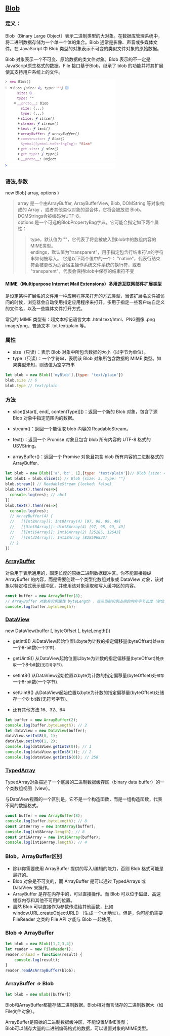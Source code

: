 ## [Blob](https://developer.mozilla.org/zh-CN/docs/Web/API/Blob)

### 定义： 
Blob（Binary Large Object）表示二进制类型的大对象。在数据库管理系统中，将二进制数据存储为一个单一个体的集合。Blob 通常是影像、声音或多媒体文件。在 JavaScript 中 Blob 类型的对象表示不可变的类似文件对象的原始数据。 

Blob 对象表示一个不可变、原始数据的类文件对象。Blob 表示的不一定是JavaScript原生格式的数据。File 接口基于Blob，继承了 blob 的功能并将其扩展使其支持用户系统上的文件。

![Blob](/img/Blob.jpg)

### 语法,参数
new Blob( array, options )
>array 是一个由ArrayBuffer, ArrayBufferView, Blob, DOMString 等对象构成的 Array ，或者其他类似对象的混合体，它将会被放进 Blob。DOMStrings会被编码为UTF-8。  
>options 是一个可选的BlobPropertyBag字典，它可能会指定如下两个属性：
>>type，默认值为 ""，它代表了将会被放入到blob中的数组内容的MIME类型。  
>>endings，默认值为"transparent"，用于指定包含行结束符\n的字符串如何被写入。 它是以下两个值中的一个： "native"，代表行结束符会被更改为适合宿主操作系统文件系统的换行符，或者 "transparent"，代表会保持blob中保存的结束符不变 

#### MIME（Multipurpose Internet Mail Extensions）多用途互联网邮件扩展类型
是设定某种扩展名的文件用一种应用程序来打开的方式类型，当该扩展名文件被访问的时候，浏览器会自动使用指定应用程序来打开。多用于指定一些客户端自定义的文件名，以及一些媒体文件打开方式。

常见的 MIME 类型有：超文本标记语言文本 .html text/html、PNG图像 .png image/png、普通文本 .txt text/plain 等。



### 属性

* size（只读）：表示 Blob 对象中所包含数据的大小（以字节为单位）。  
* type（只读）：一个字符串，表明该 Blob 对象所包含数据的 MIME 类型。如果类型未知，则该值为空字符串

```js
let blob = new Blob(['myBlob'],{type: 'text/plain'})
blob.size // 6
blob.type // text/plain

```


### 方法
* slice([start[, end[, contentType]]])：返回一个新的 Blob 对象，包含了源 Blob 对象中指定范围内的数据。

* stream()：返回一个能读取 blob 内容的 ReadableStream。

* text()：返回一个 Promise 对象且包含 blob 所有内容的 UTF-8 格式的 USVString。

* arrayBuffer()：返回一个 Promise 对象且包含 blob 所有内容的二进制格式的 ArrayBuffer。

```js
let blob = new Blob(['a','bc', 1],{type: 'text/plain'})// Blob {size: 4, type: "text/plain"}
let blob1 = blob.slice(1) // Blob {size: 3, type: ""}
blob.stream() // ReadableStream {locked: false}
blob.text().then(res=>{
  console.log(res); // abc1
})
blob.text().then(res=>{
  console.log(res);
  // ArrayBuffer(4) {
  //   [[Int8Array]]: Int8Array(4) [97, 98, 99, 49]
  //   [[Uint8Array]]: Uint8Array(4) [97, 98, 99, 49]
  //   [[Int16Array]]: Int16Array(2) [25185, 12643]
  //   [[Int32Array]]: Int32Array [828596833]
  // }
})
```


### [ArrayBuffer](https://developer.mozilla.org/zh-CN/docs/Web/JavaScript/Reference/Global_Objects/ArrayBuffer)

对象用于表示通用的，固定长度的原始二进制数据缓冲区。你不能直接操纵 ArrayBuffer 的内容，而是需要创建一个类型化数组对象或 DataView 对象，该对象以特定格式表示缓冲区，并使用该对象读取和写入缓冲区的内容。
```js
const buffer = new ArrayBuffer(8);
// ArrayBuffer 对象有实例属性 byteLength ，表示当前实例占用的内存字节长度（单位字节）
console.log(buffer.byteLength);

```

### [DataView](https://developer.mozilla.org/zh-CN/docs/Web/JavaScript/Reference/Global_Objects/DataView)
new DataView(buffer [, byteOffset [, byteLength]])
* getInt8()
从DataView起始位置以byte为计数的指定偏移量(byteOffset)处`获取`一个8-bit数(`一个字节`).

* getUint8()
从DataView起始位置以byte为计数的指定偏移量(byteOffset)处`获取`一个8-bit数(`无符号字节`).

* setInt8()
从DataView起始位置以byte为计数的指定偏移量(byteOffset)处`储存`一个8-bit数(一个字节).

* setUint8()
从DataView起始位置以byte为计数的指定偏移量(byteOffset)处储存一个8-bit数(无符号字节).

* 还有其他方法 16、32、64


```js
let buffer = new ArrayBuffer(2);
console.log(buffer.byteLength); // 2
let dataView = new DataView(buffer);
dataView.setInt8(0, 1);
dataView.setInt8(1, 2);
console.log(dataView.getInt8(0)); // 1
console.log(dataView.getInt8(1)); // 2
console.log(dataView.getInt16(0)); // 258

```


### [TypedArray](https://developer.mozilla.org/zh-CN/docs/Web/JavaScript/Reference/Global_Objects/TypedArray)
TypedArray对象描述了一个底层的二进制数据缓存区（binary data buffer）的一个类数组视图（view）。

与DataView视图的一个区别是，它不是一个构造函数，而是一组构造函数，代表不同的数据格式。

```js
const buffer = new ArrayBuffer(8);
console.log(buffer.byteLength); // 8
const int8Array = new Int8Array(buffer);
console.log(int8Array.length); // 8
const int16Array = new Int16Array(buffer);
console.log(int16Array.length); // 4

```


### Blob，ArrayBuffer区别
* 除非你需要使用 ArrayBuffer 提供的写入/编辑的能力，否则 Blob 格式可能是最好的。
* Blob 对象是不可变的，而 ArrayBuffer 是可以通过 TypedArrays 或 DataView 来操作。
* ArrayBuffer 是存在内存中的，可以直接操作。而 Blob 可以位于磁盘、高速缓存内存和其他不可用的位置。
* 虽然 Blob 可以直接作为参数传递给其他函数，比如 window.URL.createObjectURL() （生成一个url地址）。但是，你可能仍需要 FileReader 之类的 File API 才能与 Blob 一起使用。

###  Blob => ArrayBuffer
```js
let blob = new Blob([1,2,3,4])
let reader = new FileReader();
reader.onload = function(result) {
    console.log(result);
}
reader.readAsArrayBuffer(blob);
```

###  ArrayBuffer => Blob
```js
let blob = new Blob([buffer])
```

Blob和ArrayBuffer都能存储二进制数据。Blob相对而言储存的二进制数据大（如File文件对象）。

ArrayBuffer是原始的二进制数据缓冲区，不能设置MIME类型；  
Blob可以储存大量的二进制编码格式的数据，可以设置对象的MIME类型。